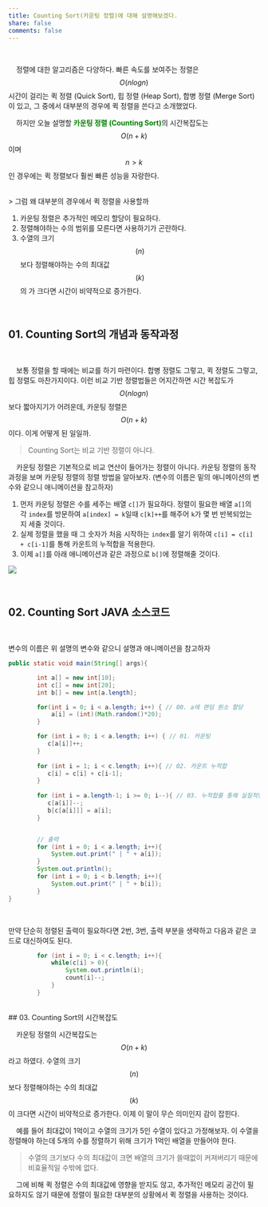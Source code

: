 ```yaml
---
title: Counting Sort(카운팅 정렬)에 대해 설명해보겠다.
share: false
comments: false
---
```


<br/>

&nbsp; &nbsp; 정렬에 대한 알고리즘은 다양하다. 빠른 속도를 보여주는 정렬은 $$O(nlogn)$$시간이 걸리는 퀵 정렬 (Quick Sort), 힙 정렬 (Heap Sort), 합병 정렬 (Merge Sort)이 있고, 그 중에서 대부분의 경우에 퀵 정렬을 쓴다고 소개했었다.
<br/>

&nbsp; &nbsp;  하지만 오늘 설명할 <span style = "color:green"> **카운팅 정렬 (Counting Sort)**</span>의 시간복잡도는 $$O(n+k)$$이며 $$n > k$$인 경우에는 퀵 정렬보다 훨씬 빠른 성능을 자랑한다.

<br/>
> 그럼 왜 대부분의 경우에서 퀵 정렬을 사용할까

1.  카운팅 정렬은 추가적인 메모리 할당이 필요하다.
2.  정렬해야하는 수의 범위를 모른다면 사용하기가 곤란하다.
3.  수열의 크기$$(n)$$보다 정렬해야하는 수의 최대값$$(k)$$의 가 크다면 시간이 비약적으로 증가한다. 

<br/>

## 01. Counting Sort의 개념과 동작과정
<br/>

&nbsp; &nbsp; 보통 정렬을 할 때에는 비교를 하기 마련이다. 합병 정렬도 그렇고, 퀵 정렬도 그렇고, 힙 정렬도 마찬가지이다. 이런 비교 기반 정렬법들은 어지간하면 시간 복잡도가 $$O(nlogn)$$보다 짧아지기가 어려운데, 카운팅 정렬은 $$O(n+k)$$이다. 이게 어떻게 된 일일까.

> Counting Sort는 비교 기반 정렬이 아니다.

&nbsp; &nbsp; 카운팅 정렬은 기본적으로 비교 연산이 들어가는 정렬이 아니다. 카운팅 정렬의 동작 과정을 보며 카운팅 정렬의 정렬 방법을 알아보자. (변수의 이름은 밑의 애니메이션의 변수와 같으니 애니메이션을 참고하자)
1. 먼저 카운팅 정렬은 수를 세주는 배열 `c[]`가 필요하다. 정렬이 필요한 배열 `a[]`의 각 `index`를 방문하여 `a[index] = k`일때  `c[k]++`를 해주어 `k`가 몇 번 반복되었는 지 세줄 것이다.
2. 실제 정렬을 했을 때 그 숫자가 처음 시작하는 `index`를 알기 위하여 `c[i] = c[i] + c[i-1]`를 통해 카운트의 누적합을 적용한다.
3. 이제 `a[]`를 아래 애니메이션과 같은 과정으로 `b[]`에 정렬해줄 것이다.

![](https://spagnuolocarmine.github.io/assets/img/count.gif)

<br/>

## 02. Counting Sort JAVA 소스코드
<br/>

변수의 이름은 위 설명의 변수와 같으니 설명과 애니메이션을 참고하자

```java
public static void main(String[] args){

        int a[] = new int[10];
        int c[] = new int[20];
        int b[] = new int[a.length];

        for(int i = 0; i < a.length; i++) { // 00. a에 랜덤 원소 할당
            a[i] = (int)(Math.random()*20);
        }

        for (int i = 0; i < a.length; i++) { // 01. 카운팅
           c[a[i]]++;
        }
				
        for (int i = 1; i < c.length; i++){ // 02. 카운트 누적합
           c[i] = c[i] + c[i-1];
        }
				
        for (int i = a.length-1; i >= 0; i--){ // 03. 누적합를 통해 실질적인 정렬을 담당
           c[a[i]]--;
           b[c[a[i]]] = a[i];
        }


        // 출력
        for (int i = 0; i < a.length; i++){
            System.out.print(" | " + a[i]);
        }
        System.out.println();
        for (int i = 0; i < b.length; i++){
            System.out.print(" | " + b[i]);
        }
}
```

<br/>

만약 단순히 정렬된 출력이 필요하다면 2번, 3번, 출력 부분을 생략하고 다음과 같은 코드로 대신하여도 된다.

```java
        for (int i = 0; i < c.length; i++){
            while(c[i] > 0){
                System.out.println(i);
                count[i]--;
            }
        }
```

<br/>
## 03. Counting Sort의 시간복잡도
<br/>

&nbsp; &nbsp;  카운팅 정렬의 시간복잡도는 $$O(n+k)$$라고 하였다.  수열의 크기$$(n)$$보다 정렬해야하는 수의 최대값$$(k)$$이 크다면 시간이 비약적으로 증가한다. 이제 이 말이 무슨 의미인지 감이 잡힌다. 
<br/>

&nbsp; &nbsp;  예를 들어 최대값이 1억이고 수열의 크기가 5인 수열이 있다고 가정해보자. 이 수열을 정렬해야 하는데 5개의 수를 정렬하기 위해 크기가 1억인 배열을 만들어야 한다.
> 수열의 크기보다 수의 최대값이 크면 배열의 크기가 쓸때없이 커져버리기 때문에 비효율적일 수밖에 없다.

&nbsp; &nbsp;  그에 비해 퀵 정렬은 수의 최대값에 영향을 받지도 않고, 추가적인 메모리 공간이 필요하지도 않기 때문에 정렬이 필요한 대부분의 상황에서 퀵 정렬을 사용하는 것이다.


<script type="text/javascript" 
src="https://cdn.mathjax.org/mathjax/latest/MathJax.js?config=TeX-AMS_HTML">
</script>

